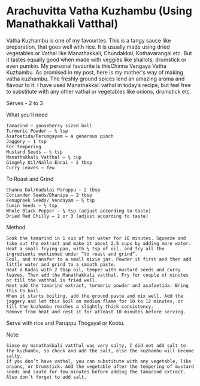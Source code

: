 #  Arachuvitta Vatha Kuzhambu (Using Manathakkali Vatthal)


Vatha Kuzhambu is one of my favourites. This is a tangy sauce like preparation, that goes well with rice. It is usually made using dried vegetables or Vathal like Manathakkali, Chundakkai, Kothavarangai etc. But it tastes equally good when made with veggies like shallots, drumstick or even pumkin. My personal favourite is thisChinna Vengaya Vatha Kuzhambu.
As promised in my post, here is my mother's way of making vatha kuzhambu. The freshly ground spices lend an amazing aroma and flavour to it.
I have used Manathakkali vathal in today’s recipe, but feel free to substitute with any other vathal or vegetables like onions, drumstick etc.


Serves - 2 to 3

What you’ll need

    Tamarind – gooseberry sized ball
    Turmeric Powder – ¼ tsp
    Asafoetida/Perumgayam – a generous pinch
    Jaggery – 1 tsp
    For tempering
    Mustard Seeds – ½ tsp
    Manathakkali Vatthal – ¼ cup
    Gingely Oil/Nalla Ennai – 2 tbsp
    Curry Leaves – few


To Roast and Grind

    Channa Dal/Kadalai Paruppu – 2 tbsp
    Coriander Seeds/Dhaniya – 2 tbsp
    Fenugreek Seeds/ Vendayam – ½ tsp
    Cumin Seeds – ½ tsp
    Whole Black Pepper – ¼ tsp (adjust according to taste)
    Dried Red Chilly – 2 or 3 (adjust according to taste)


Method

    Soak the tamarind in 1 cup of hot water for 10 minutes. Squeeze and take out the extract and make it about 2.5 cups by adding more water.
    Heat a small frying pan, with ½ tsp of oil, and fry all the ingredients mentioned under “to roast and grind”.
    Cool, and transfer to a small mixie jar. Powder it first and then add little water and grind to a smooth paste.
    Heat a Kadai with 2 tbsp oil, temper with mustard seeds and curry leaves. Then add the Manathakkali vatthal. Fry for couple of minutes or till the vathhal is fried well.
    Next add the tamarind extract, turmeric powder and asafoetida. Bring this to boil.
    When it starts boiling, add the ground paste and mix well. Add the jaggery and let this boil on medium flame for 10 to 12 minutes, or till the kuzhambu reaches a slightly thick consistency.
    Remove from heat and rest it for atleast 10 minutes before serving.

Serve with rice and Paruppu Thogayal or Kootu.



Note:

    Since my manathakkali vatthal was very salty, I did not add salt to the kuzhambu, so check and add the salt, else the kuzhambu will become salty.
    If you don’t have vathal, you can substitute with any vegetable, like onions, or Drumstick. Add the vegetable after the tempering of mustard seeds and sauté for few minutes before adding the tamarind extract. Also don’t forget to add salt.
